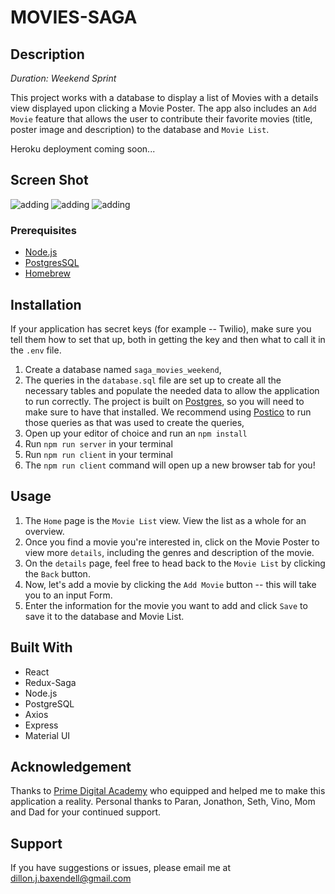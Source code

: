 # MOVIES-SAGA 

## Description

_Duration: Weekend Sprint_

This project works with a database to display a list of Movies with a details view displayed upon clicking a Movie Poster. The app also includes an `Add Movie` feature that allows the user to contribute their favorite movies (title, poster image and description) to the database and `Movie List`. 

Heroku deployment coming soon...

## Screen Shot

![adding](images/Screenshot1.png)
![adding](images/Screenshot2.png)
![adding](images/Screenshot3.png)

### Prerequisites

- [Node.js](https://nodejs.org/en/)
- [PostgresSQL](https://www.postgresql.org/)
- [Homebrew](https://brew.sh/)

## Installation

If your application has secret keys (for example --  Twilio), make sure you tell them how to set that up, both in getting the key and then what to call it in the `.env` file.

1. Create a database named `saga_movies_weekend`,
2. The queries in the `database.sql` file are set up to create all the necessary tables and populate the needed data to allow the application to run correctly. The project is built on [Postgres](https://www.postgresql.org/download/), so you will need to make sure to have that installed. We recommend using [Postico](https://eggerapps.at/postico/) to run those queries as that was used to create the queries, 
3. Open up your editor of choice and run an `npm install`
4. Run `npm run server` in your terminal
5. Run `npm run client` in your terminal
6. The `npm run client` command will open up a new browser tab for you!

## Usage

1. The `Home` page is the `Movie List` view. View the list as a whole for an overview.
2. Once you find a movie you're interested in, click on the Movie Poster to view more `details`, including the genres and description of the movie.
3. On the `details` page, feel free to head back to the `Movie List` by clicking the `Back` button.
4. Now, let's add a movie by clicking the `Add Movie` button -- this will take you to an input Form.
5. Enter the information for the movie you want to add and click `Save` to save it to the database and Movie List.


## Built With

- React
- Redux-Saga
- Node.js
- PostgreSQL
- Axios
- Express
- Material UI


## Acknowledgement
Thanks to [Prime Digital Academy](www.primeacademy.io) who equipped and helped me to make this application a reality. Personal thanks to Paran, Jonathon, Seth, Vino, Mom and Dad for your continued support.

## Support
If you have suggestions or issues, please email me at [dillon.j.baxendell@gmail.com](www.google.com)